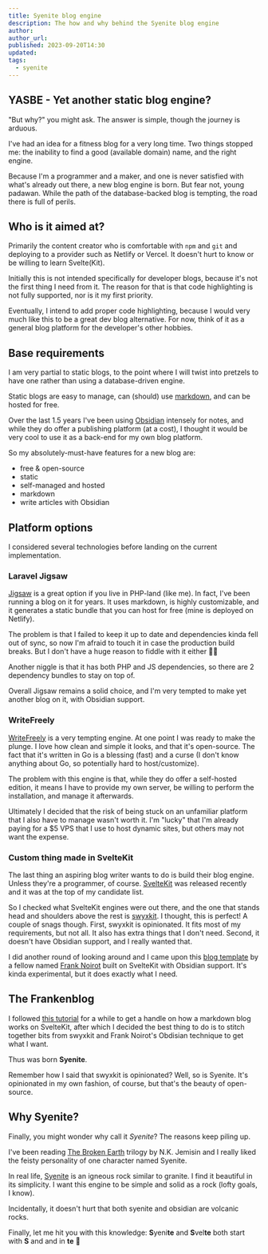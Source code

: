 ```yaml
---
title: Syenite blog engine
description: The how and why behind the Syenite blog engine
author:
author_url:
published: 2023-09-20T14:30
updated: 
tags:
  - syenite
---
```


## YASBE - Yet another static blog engine?

"But why?" you might ask. The answer is simple, though the journey is arduous.

I've had an idea for a fitness blog for a very long time. Two things stopped me: the inability to find a good (available domain) name, and the right engine.

Because I'm a programmer and a maker, and one is never satisfied with what's already out there, a new blog engine is born. But fear not, young padawan. While the path of the database-backed blog is tempting, the road there is full of perils.

## Who is it aimed at?

Primarily the content creator who is comfortable with `npm` and `git` and deploying to a provider such as Netlify or Vercel. It doesn't hurt to know or be willing to learn Svelte(Kit).

Initially this is not intended specifically for developer blogs, because it's not the first thing I need from it. The reason for that is that code highlighting is not fully supported, nor is it my first priority.

Eventually, I intend to add proper code highlighting, because I would very much like this to be a great dev blog alternative. For now, think of it as a general blog platform for the developer's other hobbies.

## Base requirements

I am very partial to static blogs, to the point where I will twist into pretzels to have one rather than using a database-driven engine.

Static blogs are easy to manage, can (should) use [markdown](https://commonmark.org/), and can be hosted for free.

Over the last 1.5 years I've been using [Obsidian](https://obsidian.md/) intensely for notes, and while they do offer a publishing platform (at a cost), I thought it would be very cool to use it as a back-end for my own blog platform.

So my absolutely-must-have features for a new blog are:

- free & open-source
- static
- self-managed and hosted
- markdown
- write articles with Obsidian

## Platform options

I considered several technologies before landing on the current implementation.

### Laravel Jigsaw

[Jigsaw](https://jigsaw.tighten.com/) is a great option if you live in PHP-land (like me). In fact, I've been running a blog on it for years. It uses markdown, is highly customizable, and it generates a static bundle that you can host for free (mine is deployed on Netlify).

The problem is that I failed to keep it up to date and dependencies kinda fell out of sync, so now I'm afraid to touch it in case the production build breaks. But I don't have a huge reason to fiddle with it either 🤷‍♂️

Another niggle is that it has both PHP and JS dependencies, so there are 2 dependency bundles to stay on top of.

Overall Jigsaw remains a solid choice, and I'm very tempted to make yet another blog on it, with Obsidian support.

### WriteFreely

[WriteFreely](https://writefreely.org/) is a very tempting engine. At one point I was ready to make the plunge. I love how clean and simple it looks, and that it's open-source. The fact that it's written in Go is a blessing (fast) and a curse (I don't know anything about Go, so potentially hard to host/customize).

The problem with this engine is that, while they do offer a self-hosted edition, it means I have to provide my own server, be willing to perform the installation, and manage it afterwards.

Ultimately I decided that the risk of being stuck on an unfamiliar platform that I also have to manage wasn't worth it. I'm "lucky" that I'm already paying for a $5 VPS that I use to host dynamic sites, but others may not want the expense.

### Custom thing made in SvelteKit

The last thing an aspiring blog writer wants to do is build their blog engine. Unless they're a programmer, of course. [SvelteKit](https://kit.svelte.dev/) was released recently and it was at the top of my candidate list.

So I checked what SvelteKit engines were out there, and the one that stands head and shoulders above the rest is [swyxkit](https://github.com/swyxio/swyxkit/). I thought, this is perfect! A couple of snags though. First, swyxkit is opinionated. It fits most of my requirements, but not all. It also has extra things that I don't need. Second, it doesn't have Obsidian support, and I really wanted that.

I did another round of looking around and I came upon this [blog template](https://github.com/franknoirot/obsidian-sveltekit-blog/) by a fellow named [Frank Noirot](https://franknoirot.co/) built on SvelteKit with Obsidian support. It's kinda experimental, but it does exactly what I need.

## The Frankenblog

I followed [this tutorial](https://joshcollinsworth.com/blog/build-static-sveltekit-markdown-blog) for a while to get a handle on how a markdown blog works on SvelteKit, after which I decided the best thing to do is to stitch together bits from swyxkit and Frank Noirot's Obdisian technique to get what I want.

Thus was born **Syenite**.

Remember how I said that swyxkit is opinionated? Well, so is Syenite. It's opinionated in my own fashion, of course, but that's the beauty of open-source.

## Why Syenite?

Finally, you might wonder why call it *Syenite*? The reasons keep piling up.

I've been reading [The Broken Earth](https://www.goodreads.com/book/show/38496769-the-broken-earth-trilogy) trilogy by N.K. Jemisin and I really liked the feisty personality of one character named Syenite.

In real life, [Syenite](https://en.wikipedia.org/wiki/Syenite) is an igneous rock similar to granite. I find it beautiful in its simplicity. I want this engine to be simple and solid as a rock (lofty goals, I know).

Incidentally, it doesn't hurt that both syenite and obsidian are volcanic rocks.

Finally, let me hit you with this knowledge: **S**yeni**te** and **S**vel**te** both start with **S** and and in **te** 🤯
